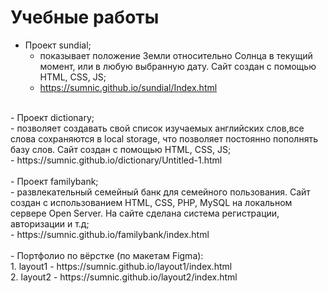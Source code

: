 # Учебные работы

- Проект sundial;<br> 
    - показывает положение Земли относительно Солнца в текущий момент, или в любую выбранную дату. Сайт создан с помощью HTML, CSS, JS;<br> 
    - https://sumnic.github.io/sundial/Index.html<br> 
<br> 
- Проект dictionary;<br> 
    - позволяет создавать свой список изучаемых английских слов,все слова сохраняются в local storage, что позволяет постоянно пополнять базу слов. Сайт создан с помощью HTML, CSS, JS;<br> 
    - https://sumnic.github.io/dictionary/Untitled-1.html<br> 
<br> 
- Проект familybank;<br> 
    - развлекательный семейный банк для семейного пользования. Сайт создан с использованием HTML, CSS, PHP, MySQL на локальном сервере Open Server. На сайте сделана система регистрации, авторизации и т.д;<br> 
    - https://sumnic.github.io/familybank/index.html<br> 
<br> 
- Портфолио по вёрстке (по макетам Figma):<br> 
    1. layout1 - https://sumnic.github.io/layout1/index.html<br> 
    2. layout2 - https://sumnic.github.io/layout2/index.html<br> 
